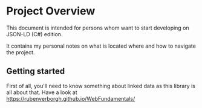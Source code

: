 Project Overview
================


This document is intended for persons whom want to start developing on JSON-LD (C#) edition.

It contains my personal notes on what is located where and how to navigate the project.


Getting started
---------------

First of all, you'll need to know something about linked data as this library is all about that. Have a look at https://rubenverborgh.github.io/WebFundamentals/

